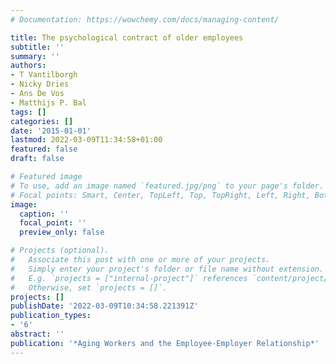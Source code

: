 ```yaml
---
# Documentation: https://wowchemy.com/docs/managing-content/

title: The psychological contract of older employees
subtitle: ''
summary: ''
authors:
- T Vantilborgh
- Nicky Dries
- Ans De Vos
- Matthijs P. Bal
tags: []
categories: []
date: '2015-01-01'
lastmod: 2022-03-09T11:34:58+01:00
featured: false
draft: false

# Featured image
# To use, add an image named `featured.jpg/png` to your page's folder.
# Focal points: Smart, Center, TopLeft, Top, TopRight, Left, Right, BottomLeft, Bottom, BottomRight.
image:
  caption: ''
  focal_point: ''
  preview_only: false

# Projects (optional).
#   Associate this post with one or more of your projects.
#   Simply enter your project's folder or file name without extension.
#   E.g. `projects = ["internal-project"]` references `content/project/deep-learning/index.md`.
#   Otherwise, set `projects = []`.
projects: []
publishDate: '2022-03-09T10:34:58.221391Z'
publication_types:
- '6'
abstract: ''
publication: '*Aging Workers and the Employee-Employer Relationship*'
---
```

